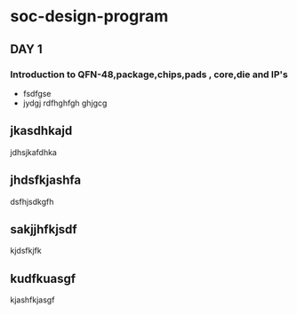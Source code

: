 # soc-design-program
## DAY 1 
### Introduction to QFN-48,package,chips,pads , core,die and IP's
* fsdfgse
* jydgj
  rdfhghfgh
  ghjgcg
## jkasdhkajd
jdhsjkafdhka
## jhdsfkjashfa
dsfhjsdkgfh
## sakjjhfkjsdf
kjdsfkjfk
## kudfkuasgf
kjashfkjasgf
